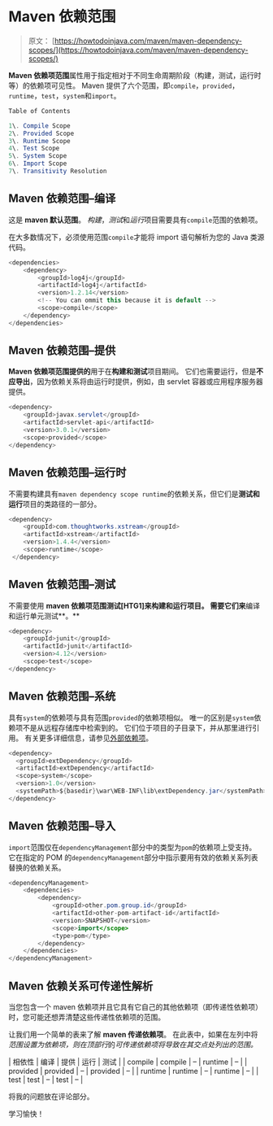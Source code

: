 # Maven 依赖范围

> 原文： [https://howtodoinjava.com/maven/maven-dependency-scopes/](https://howtodoinjava.com/maven/maven-dependency-scopes/)

**Maven 依赖项范围**属性用于指定相对于不同生命周期阶段（构建，测试，运行时等）的依赖项可见性。 Maven 提供了六个范围，即`compile`，`provided`，`runtime`，`test`，`system`和`import`。

```java
Table of Contents

1\. Compile Scope
2\. Provided Scope
3\. Runtime Scope
4\. Test Scope
5\. System Scope
6\. Import Scope
7\. Transitivity Resolution
```

## Maven 依赖范围–编译

这是 **maven 默认范围**。 *构建*，*测试*和*运行*项目需要具有`compile`范围的依赖项。

在大多数情况下，必须使用范围`compile`才能将 import 语句解析为您的 Java 类源代码。

```java
<dependencies>
	<dependency>
		<groupId>log4j</groupId>
		<artifactId>log4j</artifactId>
		<version>1.2.14</version>
		<!-- You can ommit this because it is default -->
		<scope>compile</scope>
	</dependency>
</dependencies>

```

## Maven 依赖范围–提供

**Maven 依赖项范围提供的**用于在**构建和测试**项目期间。 它们也需要运行，但是**不应导出**，因为依赖关系将由运行时提供，例如，由 servlet 容器或应用程序服务器提供。

```java
<dependency>
    <groupId>javax.servlet</groupId>
    <artifactId>servlet-api</artifactId>
    <version>3.0.1</version>
    <scope>provided</scope>
</dependency>

```

## Maven 依赖范围–运行时

不需要构建具有`maven dependency scope runtime`的依赖关系，但它们是**测试和运行**项目的类路径的一部分。

```java
<dependency>
    <groupId>com.thoughtworks.xstream</groupId>
    <artifactId>xstream</artifactId>
    <version>1.4.4</version>
    <scope>runtime</scope>
 </dependency>

```

## Maven 依赖范围–测试

不需要使用 **maven 依赖项范围测试[​​HTG1]来构建和运行项目。 需要它们来**编译和运行单元测试**。**

```java
<dependency>
	<groupId>junit</groupId>
	<artifactId>junit</artifactId>
	<version>4.12</version>
	<scope>test</scope>
</dependency>

```

## Maven 依赖范围–系统

具有`system`的依赖项与具有范围`provided`的依赖项相似。 唯一的区别是`system`依赖项不是从远程存储库中检索到的。 它们位于项目的子目录下，并从那里进行引用。 有关更多详细信息，请参见[外部依赖项](//howtodoinjava.com/maven/maven-dependency-management/#external-dependency)。

```java
<dependency>
  <groupId>extDependency</groupId>
  <artifactId>extDependency</artifactId>
  <scope>system</scope>
  <version>1.0</version>
  <systemPath>${basedir}\war\WEB-INF\lib\extDependency.jar</systemPath>
</dependency>

```

## Maven 依赖范围–导入

`import`范围仅在`dependencyManagement`部分中的类型为`pom`的依赖项上受支持。 它在指定的 POM 的`dependencyManagement`部分中指示要用有效的依赖关系列表替换的依赖关系。

```java
<dependencyManagement>
    <dependencies>
        <dependency>
            <groupId>other.pom.group.id</groupId>
            <artifactId>other-pom-artifact-id</artifactId>
            <version>SNAPSHOT</version>
            <scope>import</scope>
            <type>pom</type>
        </dependency>   
    </dependencies>
</dependencyManagement>

```

## Maven 依赖关系可传递性解析

当您包含一个 maven 依赖项并且它具有它自己的其他依赖项（即传递性依赖项）时，您可能还想弄清楚这些传递性依赖项的范围。

让我们用一个简单的表来了解 **maven 传递依赖项**。 在此表中，如果在左列中将*范围设置为依赖项，则在顶部行*的*可传递依赖项将导致在其交点处列出的范围。*

| 相依性 | 编译 | 提供 | 运行 | 测试 |
| compile | compile | – | runtime | – |
| provided | provided | – | provided | – |
| runtime | runtime | – | runtime | – |
| test | test | – | test | – |

将我的问题放在评论部分。

学习愉快！